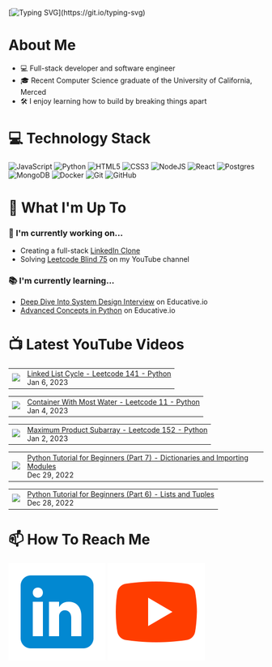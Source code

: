 [![Typing SVG](https://readme-typing-svg.herokuapp.com?font=Fira+Code&pause=1000&color=16C300&width=435&lines=%F0%9F%91%8B+Hi+there!+I'm+Ryo.)](https://git.io/typing-svg)

# About Me
* 💻 Full-stack developer and software engineer
* 🎓 Recent Computer Science graduate of the University of California, Merced
* 🛠️ I enjoy learning how to build by breaking things apart

# 💻 Technology Stack
![JavaScript](https://img.shields.io/badge/javascript-%23323330.svg?style=for-the-badge&logo=javascript&logoColor=%23F7DF1E)
![Python](https://img.shields.io/badge/python-3670A0?style=for-the-badge&logo=python&logoColor=ffdd54)
![HTML5](https://img.shields.io/badge/html5-%23E34F26.svg?style=for-the-badge&logo=html5&logoColor=white)
![CSS3](https://img.shields.io/badge/css3-%231572B6.svg?style=for-the-badge&logo=css3&logoColor=white)
![NodeJS](https://img.shields.io/badge/node.js-6DA55F?style=for-the-badge&logo=node.js&logoColor=white)
![React](https://img.shields.io/badge/react-%2320232a.svg?style=for-the-badge&logo=react&logoColor=%2361DAFB)
![Postgres](https://img.shields.io/badge/postgres-%23316192.svg?style=for-the-badge&logo=postgresql&logoColor=white)
![MongoDB](https://img.shields.io/badge/MongoDB-%234ea94b.svg?style=for-the-badge&logo=mongodb&logoColor=white)
![Docker](https://img.shields.io/badge/docker-%230db7ed.svg?style=for-the-badge&logo=docker&logoColor=white)
![Git](https://img.shields.io/badge/git-%23F05033.svg?style=for-the-badge&logo=git&logoColor=white)
![GitHub](https://img.shields.io/badge/github-%23121011.svg?style=for-the-badge&logo=github&logoColor=white)

# :telescope: What I'm Up To
### :wrench: I'm currently working on...
* Creating a full-stack <a href="https://github.com/ryowright/LinkedIn-Clone">LinkedIn Clone</a>
* Solving <a href="https://www.youtube.com/playlist?list=PLON94Wn6Xl0EbvchLmiifLGOiQ2TP0dcr">Leetcode Blind 75</a> on my YouTube channel
### :books: I'm currently learning...
* <a href="https://www.educative.io/path/deep-dive-into-system-design-interview">Deep Dive Into System Design Interview</a> on Educative.io
* <a href="https://www.educative.io/module/advanced-concepts-in-python">Advanced Concepts in Python</a> on Educative.io

# 📺 Latest YouTube Videos
<!-- BLOG-POST-LIST:START --><table><tr><td><a href="https://www.youtube.com/watch?v=pUCLZM7bIeo"><img width="140px" src="https://i.ytimg.com/vi/pUCLZM7bIeo/mqdefault.jpg"></a></td>
<td><a href="https://www.youtube.com/watch?v=pUCLZM7bIeo">Linked List Cycle - Leetcode 141 - Python</a><br/>Jan 6, 2023</td></tr></table>
<table><tr><td><a href="https://www.youtube.com/watch?v=GUNCmxxXUCo"><img width="140px" src="https://i.ytimg.com/vi/GUNCmxxXUCo/mqdefault.jpg"></a></td>
<td><a href="https://www.youtube.com/watch?v=GUNCmxxXUCo">Container With Most Water - Leetcode 11 - Python</a><br/>Jan 4, 2023</td></tr></table>
<table><tr><td><a href="https://www.youtube.com/watch?v=-mIrsfUGnmk"><img width="140px" src="https://i.ytimg.com/vi/-mIrsfUGnmk/mqdefault.jpg"></a></td>
<td><a href="https://www.youtube.com/watch?v=-mIrsfUGnmk">Maximum Product Subarray - Leetcode 152 - Python</a><br/>Jan 2, 2023</td></tr></table>
<table><tr><td><a href="https://www.youtube.com/watch?v=8Asizd7FSGE"><img width="140px" src="https://i.ytimg.com/vi/8Asizd7FSGE/mqdefault.jpg"></a></td>
<td><a href="https://www.youtube.com/watch?v=8Asizd7FSGE">Python Tutorial for Beginners &lpar;Part 7&rpar; - Dictionaries and Importing Modules</a><br/>Dec 29, 2022</td></tr></table>
<table><tr><td><a href="https://www.youtube.com/watch?v=knVrZU0iz9Q"><img width="140px" src="https://i.ytimg.com/vi/knVrZU0iz9Q/mqdefault.jpg"></a></td>
<td><a href="https://www.youtube.com/watch?v=knVrZU0iz9Q">Python Tutorial for Beginners &lpar;Part 6&rpar; - Lists and Tuples</a><br/>Dec 28, 2022</td></tr></table>
<!-- BLOG-POST-LIST:END -->

# 📫 How To Reach Me
![]()<a href="https://www.linkedin.com/in/ryo-wright/"><img src="./linkedinicon.svg" alt="LinkeIn Icon"></a>
![]()<a href="https://www.youtube.com/@SWEwithRyo"><img src="./youtubeicon.svg" alt="YouTube Icon"></a>

<!--
**ryowright/ryowright** is a ✨ _special_ ✨ repository because its `README.md` (this file) appears on your GitHub profile.

Here are some ideas to get you started:

- 🔭 I’m currently working on ...
- 🌱 I’m currently learning ...
- 👯 I’m looking to collaborate on ...
- 🤔 I’m looking for help with ...
- 💬 Ask me about ...
- 📫 How to reach me: ...
- 😄 Pronouns: ...
- ⚡ Fun fact: ...
-->
